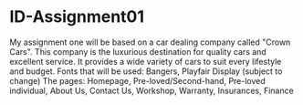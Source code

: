 # ID-Assignment01
My assignment one will be based on a car dealing company called "Crown Cars". This company is the luxurious destination for quality cars and excellent service.
It provides a wide variety of cars to suit every lifestyle and budget.
Fonts that will be used: Bangers, Playfair Display (subject to change)
The pages: Homepage, Pre-loved/Second-hand, Pre-loved individual, About Us, Contact Us, Workshop, Warranty, Insurances, Finance
